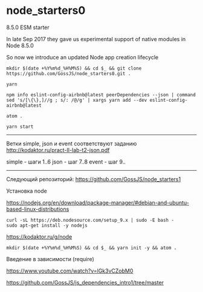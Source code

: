 # node_starters0
8.5.0 ESM starter

In late Sep 2017 they gave us experimental support of native modules in Node 8.5.0

So now we introduce an updated Node app creation lifecycle

`mkdir $(date +%Y%m%d_%H%M%S) && cd $_ && git clone https://github.com/GossJS/node_starters0.git .`

`yarn`

`npm info eslint-config-airbnb@latest peerDependencies --json | command sed 's/[\{\},]//g ; s/: /@/g' | xargs yarn add --dev eslint-config-airbnb@latest`

`atom .`

`yarn start`

---
Ветки simple, json и event соответствуют заданию http://kodaktor.ru/pract-II-lab-t2-json.pdf

simple - шаги 1..6
json - шаг 7..8
event - шаг 9..

---
Следующий репозиторий: https://github.com/GossJS/node_starters1

Установка node

https://nodejs.org/en/download/package-manager/#debian-and-ubuntu-based-linux-distributions

```
curl -sL https://deb.nodesource.com/setup_9.x | sudo -E bash -
sudo apt-get install -y nodejs
```

https://kodaktor.ru/g/node

```
mkdir $(date +%Y%m%d_%H%M%S) && cd $_ && yarn init -y && atom .
```

Введение в зависимости (require)

https://www.youtube.com/watch?v=lGk3vCZobM0

https://github.com/GossJS/js_dependencies_intro1/tree/master
